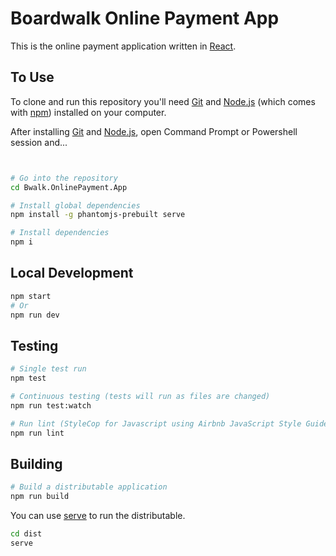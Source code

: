 # Boardwalk Online Payment App

This is the online payment application written in [React](https://facebook.github.io/react/).

## To Use

To clone and run this repository you'll need [Git](https://git-scm.com) and [Node.js](https://nodejs.org/en/download/) (which comes with [npm](http://npmjs.com)) installed on your computer. 

After installing [Git](https://git-scm.com) and [Node.js](https://nodejs.org/en/download/), open Command Prompt or Powershell session and...

``` bash


# Go into the repository
cd Bwalk.OnlinePayment.App

# Install global dependencies
npm install -g phantomjs-prebuilt serve

# Install dependencies
npm i
```

## Local Development
``` bash
npm start
# Or
npm run dev
```

## Testing

``` bash
# Single test run
npm test

# Continuous testing (tests will run as files are changed)
npm run test:watch

# Run lint (StyleCop for Javascript using Airbnb JavaScript Style Guide)
npm run lint
```

## Building
``` bash
# Build a distributable application
npm run build
```

You can use [serve](https://github.com/zeit/serve) to run the distributable.

``` bash
cd dist
serve
```
